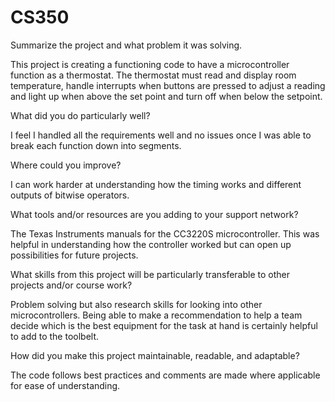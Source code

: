 # CS350

Summarize the project and what problem it was solving.

This project is creating a functioning code to have a microcontroller function as a thermostat. The thermostat must read and display room temperature, handle interrupts when buttons are pressed to adjust a reading and light up when above the set point and turn off when below the setpoint. 

What did you do particularly well?

I feel I handled all the requirements well and no issues once I was able to break each function down into segments. 

Where could you improve?

I can work harder at understanding how the timing works and different outputs of bitwise operators. 

What tools and/or resources are you adding to your support network?

The Texas Instruments manuals for the CC3220S microcontroller. This was helpful in understanding how the controller worked but can open up possibilities for future projects. 

What skills from this project will be particularly transferable to other projects and/or course work?

Problem solving but also research skills for looking into other microcontrollers. Being able to make a recommendation to help a team decide which is the best equipment for the task at hand is certainly helpful to add to the toolbelt. 

How did you make this project maintainable, readable, and adaptable?

The code follows best practices and comments are made where applicable for ease of understanding. 

